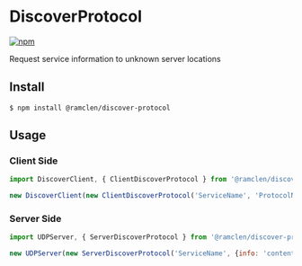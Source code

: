 # DiscoverProtocol

[![npm](https://img.shields.io/npm/v/@ramclen/dicover-protocol.svg)](https://github.com/ramclen/DiscoverProtocol)


Request service information to unknown server locations

## Install

```
$ npm install @ramclen/discover-protocol
```

## Usage

### Client Side

```js
import DiscoverClient, { ClientDiscoverProtocol } from '@ramclen/discover-protocol/client';

new DiscoverClient(new ClientDiscoverProtocol('ServiceName', 'ProtocolName')).run();
```

### Server Side

```js
import UDPServer, { ServerDiscoverProtocol } from '@ramclen/discover-protocol/server';

new UDPServer(new ServerDiscoverProtocol('ServiceName', {info: 'content'}) ).run();
```
